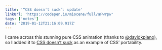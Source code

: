 ```yaml
---
title: '“CSS doesn’t suck”: update'
linkUrl: 'https://codepen.io/miocene/full/aPwrpw'
tags: ['notes'] 
date: '2019-01-12T21:16:09.917Z'
---
```

I came across this stunning pure CSS animation (thanks to [@davidkpiano](//twitter.com/davidkpiano)), so I added it to [CSS doesn’t suck](https://andy-bell.design/wrote/css-doesnt-suck/) as an example of CSS’ portability. 